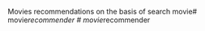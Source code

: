 Movies recommendations on the basis of search movie#   m o v i e _ r e c o m m e n d e r  
 #   m o v i e _ r e c o m m e n d e r  
 